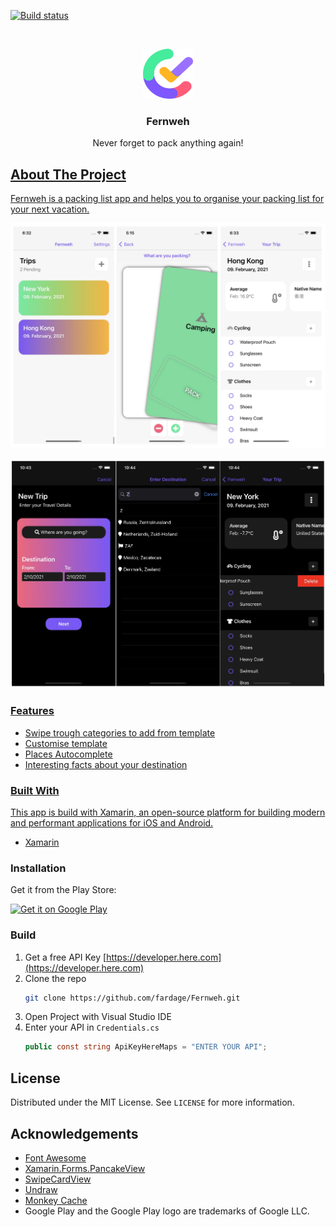 [![Build status](https://build.appcenter.ms/v0.1/apps/b9ef500e-ca3d-44ca-bf9e-ea0d795415b4/branches/main/badge)](https://appcenter.ms)

<br />

<p align="center">
  <a href="https://github.com/othneildrew/Best-README-Template">
    <img src="images/logo.png" alt="Logo" width="80" height="80">
  </a>
  <h3 align="center">Fernweh</h3>
  <p align="center">
    Never forget to pack anything again!
    <br />
    <a href="https://github.com/othneildrew/Best-README-Template">
  </p>

## About The Project

Fernweh is a packing list app and helps you to organise your packing list for your next vacation.

![Screenshots](images/screenshot.jpg)

![Screenshot dark mode](images/screenshot_dark.jpg)

### Features

- Swipe trough categories to add from template
- Customise template
- Places Autocomplete
- Interesting facts about your destination

### Built With

This app is build with Xamarin, an open-source platform for building modern and performant applications for iOS and Android.
* [Xamarin](https://github.com/xamarin/Xamarin.Forms)

### Installation

Get it from the Play Store:

<a href='https://play.google.com/store/apps/details?id=ch.tseng.Fernweh&pcampaignid=pcampaignidMKT-Other-global-all-co-prtnr-py-PartBadge-Mar2515-1'><img alt='Get it on Google Play' src='https://play.google.com/intl/en_us/badges/static/images/badges/en_badge_web_generic.png' width='200'/></a>

### Build

1. Get a free API Key [https://developer.here.com](https://developer.here.com)
2. Clone the repo
   ```sh
   git clone https://github.com/fardage/Fernweh.git
   ```
3. Open Project with Visual Studio IDE
4. Enter your API in `Credentials.cs`
   ```c#
   public const string ApiKeyHereMaps = "ENTER YOUR API";
   ```

## License

Distributed under the MIT License. See `LICENSE` for more information.

## Acknowledgements
* [Font Awesome](https://fontawesome.com)
* [Xamarin.Forms.PancakeView](https://github.com/sthewissen/Xamarin.Forms.PancakeView)
* [SwipeCardView](https://github.com/markolazic88/SwipeCardView)
* [Undraw](https://undraw.co)
* [Monkey Cache](https://github.com/jamesmontemagno/monkey-cache)
* Google Play and the Google Play logo are trademarks of Google LLC.
